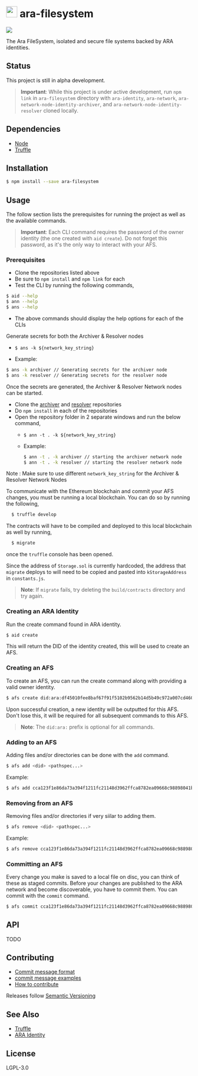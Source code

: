 <img src="https://github.com/AraBlocks/docs/blob/master/ara.png" width="30" height="30" /> ara-filesystem
========
![](https://travis-ci.com/AraBlocks/ara-filesystem.svg?token=93ySMW14xn3tP6eZMEza&branch=master)

The Ara FileSystem, isolated and secure file systems backed by ARA identities.

## Status

This project is still in alpha development.

> **Important**: While this project is under active development, run `npm link` in `ara-filesystem` directory with `ara-identity`, `ara-network`, `ara-network-node-identity-archiver`, and `ara-network-node-identity-resolver` cloned locally. 

## Dependencies

- [Node](https://nodejs.org/en/download/)
- [Truffle](https://www.npmjs.com/package/truffle)

## Installation

```sh
$ npm install --save ara-filesystem
```

## Usage

The follow section lists the prerequisites for running the project as well as the available commands. 

>**Important**: Each CLI command requires the password of the owner identity (the one created with `aid create`). Do not forget this password, as it's the only way to interact with your AFS.

### Prerequisites

- Clone the repositories listed above
- Be sure to `npm install` and `npm link` for each
- Test the CLI by running the following commands,
```sh
$ aid --help
$ ann --help
$ ans --help
```
- The above commands should display the help options for each of the CLIs

Generate secrets for both the Archiver & Resolver nodes

- `$ ans -k ${network_key_string}`

- Example:
```sh
$ ans -k archiver // Generating secrets for the archiver node
$ ans -k resolver // Generating secrets for the resolver node
```

Once the secrets are generated, the Archiver & Resolver Network nodes can be started.

  - Clone the [archiver](https://github.com/AraBlocks/ara-network-node-identity-archiver) and [resolver](https://github.com/AraBlocks/ara-network-node-identity-resolver) repositories
  - Do `npm install` in each of the repositories
  - Open the repository folder in 2 separate windows and run the below command,
    - `$ ann -t . -k ${network_key_string}`

    - Example:
      ```sh
      $ ann -t . -k archiver // starting the archiver network node
      $ ann -t . -k resolver // starting the resolver network node
      ```

Note : Make sure to use different `network_key_string` for the Archiver & Resolver Network Nodes

To communicate with the Ethereum blockchain and commit your AFS changes, you must be running a local blockchain. You can do so by running the following,

```sh
  $ truffle develop
```

The contracts will have to be compiled and deployed to this local blockchain as well by running,

```sh
  $ migrate
```

once the `truffle` console has been opened.

Since the address of `Storage.sol` is currently hardcoded, the address that `migrate` deploys to will need to be copied and pasted into `kStorageAddress` in `constants.js`.

> **Note**: If `migrate` fails, try deleting the `build/contracts` directory and try again.

### Creating an ARA Identity

Run the create command found in ARA identity.

```sh
$ aid create
```

This will return the DID of the identity created, this will be used to create an AFS.

### Creating an AFS

To create an AFS, you can run the create command along with providing a valid owner identity.

```sh
$ afs create did:ara:df45010fee8baf67f91f5102b9562b14d5b49c972a007cd460b1aa77fd90eaf9
```

Upon successful creation, a new identity will be outputted for this AFS. Don't lose this, it will be required for all subsequent commands to this AFS.

> **Note**: The `did:ara:` prefix is optional for all commands.

### Adding to an AFS

Adding files and/or directories can be done with the `add` command.

```sh
$ afs add <did> <pathspec...>
```

Example:

```sh
$ afs add cca123f1e86da73a394f1211fc21148d3962ffca8782ea09668c98898041b88f my_video.mp4
```

### Removing from an AFS

Removing files and/or directories if very siilar to adding them.

```sh
$ afs remove <did> <pathspec...>
```

Example:

```sh
$ afs remove cca123f1e86da73a394f1211fc21148d3962ffca8782ea09668c98898041b88f my_video.mp4
```

### Committing an AFS

Every change you make is saved to a local file on disc, you can think of these as staged commits. Before your changes are published to the ARA network and become discoverable, you have to commit them. You can commit with the `commit` command.

```sh
$ afs commit cca123f1e86da73a394f1211fc21148d3962ffca8782ea09668c98898041b88f
```

## API

TODO

## Contributing
- [Commit message format](https://github.com/AraBlocks/docs/blob/master/.github/COMMIT_FORMAT.md)
- [commit message examples](https://github.com/AraBlocks/docs/blob/master/.github/COMMIT_FORMAT_EXAMPLES.md)
- [How to contribute](https://github.com/AraBlocks/docs/blob/master/.github/CONTRIBUTING.md)

Releases follow [Semantic Versioning](https://semver.org/)

## See Also

- [Truffle](https://github.com/trufflesuite/truffle)
- [ARA Identity](https://github.com/AraBlocks/ara-identity)

## License
LGPL-3.0
